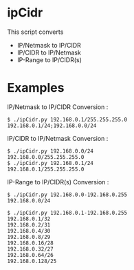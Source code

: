 # ipCidr 

This script converts
* IP/Netmask to IP/CIDR
* IP/CIDR to IP/Netmask
* IP-Range to IP/CIDR(s)

# Examples

IP/Netmask to IP/CIDR Conversion :
```
$ ./ipCidr.py 192.168.0.1/255.255.255.0
192.168.0.1/24;192.168.0.0/24
```

IP/CIDR to IP/Netmask Conversion :
```
$ ./ipCidr.py 192.168.0.0/24
192.168.0.0/255.255.255.0
$ ./ipCidr.py 192.168.0.1/24
192.168.0.1/255.255.255.0
```

IP-Range to IP/CIDR(s) Conversion :
```
$ ./ipCidr.py 192.168.0.0-192.168.0.255
192.168.0.0/24

$ ./ipCidr.py 192.168.0.1-192.168.0.255
192.168.0.1/32
192.168.0.2/31
192.168.0.4/30
192.168.0.8/29
192.168.0.16/28
192.168.0.32/27
192.168.0.64/26
192.168.0.128/25
```
